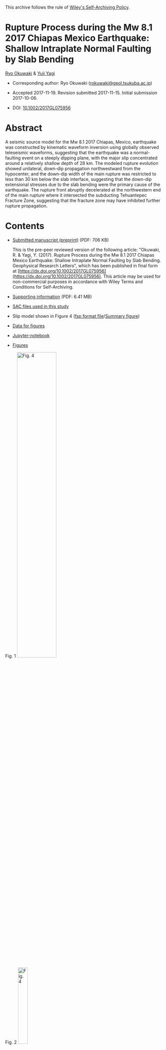 This archive follows the rule of [Wiley's Self-Archiving Policy](https://authorservices.wiley.com/author-resources/Journal-Authors/licensing-open-access/open-access/self-archiving.html).

# Rupture Process during the Mw 8.1 2017 Chiapas Mexico Earthquake: Shallow Intraplate Normal Faulting by Slab Bending

[Ryo Okuwaki](https://rokuwaki.github.io) & [Yuji Yagi](https://www.geol.tsukuba.ac.jp/~yagi-y/eng/index.html)

- Corresponding author: Ryo Okuwaki ([rokuwaki@geol.tsukuba.ac.jp](mailto:rokuwaki@geol.tsukuba.ac.jp))

- Accepted 2017-11-19. Revision submitted 2017-11-15. Initial submission 2017-10-06.

- DOI: [10.1002/2017GL075956](https://dx.doi.org/10.1002/2017GL075956)

# Abstract

A seismic source model for the Mw 8.1 2017 Chiapas, Mexico, earthquake was constructed by kinematic waveform inversion using globally observed teleseismic waveforms, suggesting that the earthquake was a normal-faulting event on a steeply dipping plane, with the major slip concentrated around a relatively shallow depth of 28 km. The modeled rupture evolution showed unilateral, down-dip propagation northwestward from the hypocenter, and the down-dip width of the main rupture was restricted to less than 30 km below the slab interface, suggesting that the down-dip extensional stresses due to the slab bending were the primary cause of the earthquake. The rupture front abruptly decelerated at the northwestern end of the main rupture where it intersected the subducting Tehuantepec Fracture Zone, suggesting that the fracture zone may have inhibited further rupture propagation.

# Contents

- [Submitted manuscript (preprint)](./doc/draft.pdf) (PDF: 706 KB)

  This is the pre-peer reviewed version of the following article: "Okuwaki, R. & Yagi, Y. (2017). Rupture Process during the Mw 8.1 2017 Chiapas Mexico Earthquake: Shallow Intraplate Normal Faulting by Slab Bending. Geophysical Research Letters", which has been published in final form at [https://dx.doi.org/10.1002/2017GL075956](https://dx.doi.org/10.1002/2017GL075956). This article may be used for non-commercial purposes in accordance with Wiley Terms and Conditions for Self-Archiving.

- [Supporting information](./doc/818741_1_supp_5194921_gzg4xh_convrt.pdf) (PDF: 6.41 MB)

- [SAC files used in this study](./SACfiles)

- Slip model shown in Figure 4 ([fsp format file](./data/s2017CHIAPA01OKUW.fsp)/[Summary figure](./fig/map_slip_upload.png))

- [Data for figures](./data)

- [Jupyter-notebook](./fig.ipynb)

- [Figures](./fig)

Fig. 1
<img src="./fig/map.jpg" alt="Fig. 4" width="50%" />

Fig. 2
<img src="./fig/focaldepths.jpg" alt="Fig. 4" width="25%" />

Fig. 3
<img src="./fig/modelsettingresults_init.jpg" alt="Fig. 4" width="50%" />

Fig. 4
<img src="./fig/slipsummary.jpg" alt="Fig. 4" width="50%" />
